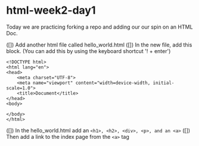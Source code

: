 # html-week2-day1
Today we are practicing forking a repo and adding our our spin on an HTML Doc.

([]) Add another html file called hello_world.html
([]) In the new file, add this block. (You can add this by using the keyboard shortcut '! + enter')
```
<!DOCTYPE html>
<html lang="en">
<head>
    <meta charset="UTF-8">
    <meta name="viewport" content="width=device-width, initial-scale=1.0">
    <title>Document</title>
</head>
<body>
    
</body>
</html>
```
([]) In the hello_world.html add an `<h1>, <h2>, <div>, <p>, and an <a>`
([]) Then add a link to the index page from the `<a>` tag
